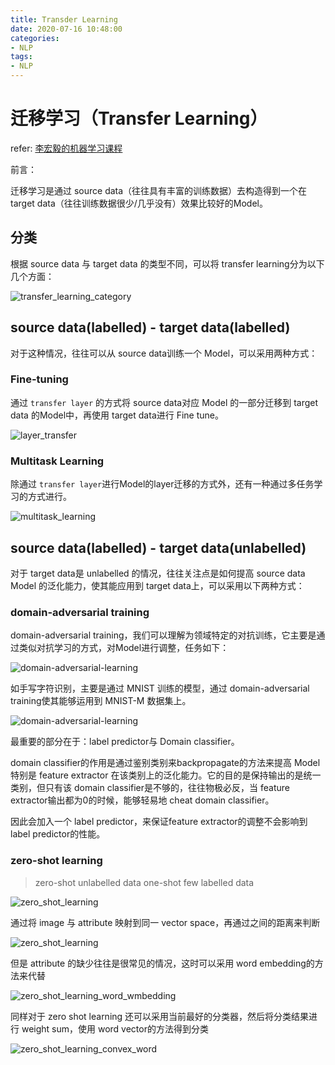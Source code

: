 ```yaml
---
title: Transder Learning
date: 2020-07-16 10:48:00
categories:
- NLP
tags:
- NLP
---
```


# 迁移学习（Transfer Learning）

refer: [李宏毅的机器学习课程](http://speech.ee.ntu.edu.tw/~tlkagk/courses_ML17.html)

前言：

迁移学习是通过 source data（往往具有丰富的训练数据）去构造得到一个在 target data（往往训练数据很少/几乎没有）效果比较好的Model。

## 分类

根据 source data 与 target data 的类型不同，可以将 transfer learning分为以下几个方面：

![transfer_learning_category](Transfer_Learning/transfer_learning_category.png)

## source data(labelled) - target data(labelled)

对于这种情况，往往可以从 source data训练一个 Model，可以采用两种方式：

### Fine-tuning

通过 `transfer layer` 的方式将 source data对应 Model 的一部分迁移到 target data 的Model中，再使用 target data进行 Fine tune。

![layer_transfer](Transfer_Learning/layer_transfer.png)

### Multitask Learning

除通过 `transfer layer`进行Model的layer迁移的方式外，还有一种通过多任务学习的方式进行。

![multitask_learning](Transfer_Learning/multitask_learning.png)

## source data(labelled) - target data(unlabelled)

对于 target data是 unlabelled 的情况，往往关注点是如何提高 source data Model 的泛化能力，使其能应用到 target data上，可以采用以下两种方式：

### domain-adversarial training

domain-adversarial training，我们可以理解为领域特定的对抗训练，它主要是通过类似对抗学习的方式，对Model进行调整，任务如下：

![domain-adversarial-learning](Transfer_Learning/domain-adversarial-task-desc.png)

如手写字符识别，主要是通过 MNIST 训练的模型，通过 domain-adversarial training使其能够运用到 MNIST-M 数据集上。

![domain-adversarial-learning](Transfer_Learning/domain-adversarial-model-structure.png)

最重要的部分在于：label predictor与 Domain classifier。

domain classifier的作用是通过鉴别类别来backpropagate的方法来提高 Model 特别是 feature extractor 在该类别上的泛化能力。它的目的是保持输出的是统一类别，但只有该 domain classifier是不够的，往往物极必反，当 feature extractor输出都为0的时候，能够轻易地 cheat domain classifier。

因此会加入一个 label predictor，来保证feature extractor的调整不会影响到 label predictor的性能。

### zero-shot learning

> zero-shot unlabelled data
> one-shot few labelled data

![zero_shot_learning](Transfer_Learning/zero_shot_learniing_task_desc.png)

通过将 image 与 attribute 映射到同一 vector space，再通过之间的距离来判断

![zero_shot_learning](Transfer_Learning/zero_shot_leaning.png)

但是 attribute 的缺少往往是很常见的情况，这时可以采用 word embedding的方法来代替

![zero_shot_learning_word_wmbedding](Transfer_Learning/zero_shot_learning_word_embedding.png)

同样对于 zero shot learning 还可以采用当前最好的分类器，然后将分类结果进行 weight sum，使用 word vector的方法得到分类

![zero_shot_learning_convex_word](Transfer_Learning/zero_sjot_learning_semantic_convex.png)
